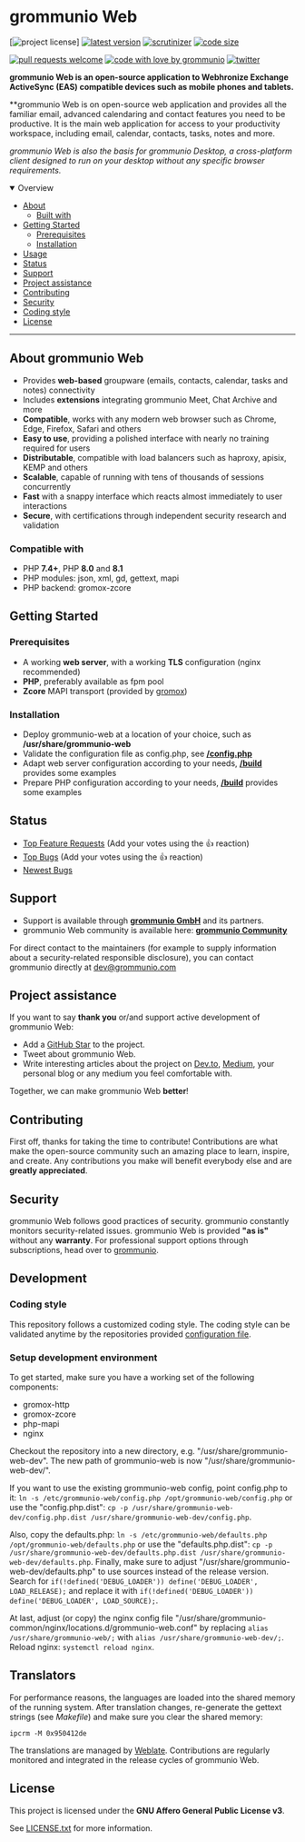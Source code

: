 # grommunio Web

[![project license](https://img.shields.io/badge/license-AGPL--3.0-orange)]
[![latest version](https://shields.io/github/v/tag/grommunio/grommunio-web)](https://github.com/grommunio/grommunio-web/tags)
[![scrutinizer](https://img.shields.io/scrutinizer/build/g/grommunio/grommunio-web)](https://scrutinizer-ci.com/g/grommunio/grommunio-web/)
[![code size](https://img.shields.io/github/languages/code-size/grommunio/grommunio-web)](https://github.com/grommunio/grommunio-web)

[![pull requests welcome](https://img.shields.io/badge/PRs-welcome-ff69b4.svg)](https://github.com/grommunio/grommunio-web/issues?q=is%3Aissue+is%3Aopen+label%3A%22help+wanted%22)
[![code with love by grommunio](https://img.shields.io/badge/%3C%2F%3E%20with%20%E2%99%A5%20by-grommunio-ff1414.svg)](https://grommunio.com)
[![twitter](https://img.shields.io/twitter/follow/grommunio?style=social)](https://twitter.com/grommunio)

**grommunio Web is an open-source application to Webhronize Exchange ActiveSync (EAS) compatible devices such as mobile phones and tablets.**

**grommunio Web is on open-source web application and provides all the familiar email, advanced calendaring and contact features you need to be productive. It is the main web application for access to your productivity workspace, including email, calendar, contacts, tasks, notes and more.

_grommunio Web is also the basis for grommunio Desktop, a cross-platform client designed to run on your desktop without any specific browser requirements._

<details open="open">
<summary>Overview</summary>

- [About](#about)
  - [Built with](#built-with)
- [Getting Started](#getting-started)
  - [Prerequisites](#prerequisites)
  - [Installation](#installation)
- [Usage](#usage)
- [Status](#status)
- [Support](#support)
- [Project assistance](#project-assistance)
- [Contributing](#contributing)
- [Security](#security)
- [Coding style](#coding-style)
- [License](#license)

</details>

---

## About grommunio Web

- Provides **web-based** groupware (emails, contacts, calendar, tasks and notes) connectivity
- Includes **extensions** integrating grommunio Meet, Chat Archive and more
- **Compatible**, works with any modern web browser such as Chrome, Edge, Firefox, Safari and others
- **Easy to use**, providing a polished interface with nearly no training required for users 
- **Distributable**, compatible with load balancers such as haproxy, apisix, KEMP and others
- **Scalable**, capable of running with tens of thousands of sessions concurrently
- **Fast** with a snappy interface which reacts almost immediately to user interactions
- **Secure**, with certifications through independent security research and validation

### Compatible with

- PHP **7.4+**, PHP **8.0** and **8.1**
- PHP modules: json, xml, gd, gettext, mapi
- PHP backend: gromox-zcore

## Getting Started

### Prerequisites

- A working **web server**, with a working **TLS** configuration (nginx recommended)
- **PHP**, preferably available as fpm pool
- **Zcore** MAPI transport (provided by [gromox](https://github.com/grommunio/gromox))

### Installation

- Deploy grommunio-web at a location of your choice, such as **/usr/share/grommunio-web**
- Validate the configuration file as config.php, see **[/config.php](/config.php)**
- Adapt web server configuration according to your needs, **[/build](/build)** provides some examples
- Prepare PHP configuration according to your needs, **[/build](/build)** provides some examples

## Status

- [Top Feature Requests](https://github.com/grommunio/grommunio-web/issues?q=label%3Aenhancement+is%3Aopen+sort%3Areactions-%2B1-desc) (Add your votes using the 👍 reaction)
- [Top Bugs](https://github.com/grommunio/grommunio-web/issues?q=is%3Aissue+is%3Aopen+label%3Abug+sort%3Areactions-%2B1-desc) (Add your votes using the 👍 reaction)
- [Newest Bugs](https://github.com/grommunio/grommunio-web/issues?q=is%3Aopen+is%3Aissue+label%3Abug)

## Support

- Support is available through **[grommunio GmbH](https://grommunio.com)** and its partners.
- grommunio Web community is available here: **[grommunio Community](https://community.grommunio.com)**

For direct contact to the maintainers (for example to supply information about a security-related responsible disclosure), you can contact grommunio directly at [dev@grommunio.com](mailto:dev@grommunio.com)

## Project assistance

If you want to say **thank you** or/and support active development of grommunio Web:

- Add a [GitHub Star](https://github.com/grommunio/grommunio-web) to the project.
- Tweet about grommunio Web.
- Write interesting articles about the project on [Dev.to](https://dev.to/), [Medium](https://medium.com/), your personal blog or any medium you feel comfortable with.

Together, we can make grommunio Web **better**!

## Contributing

First off, thanks for taking the time to contribute! Contributions are what make the open-source community such an amazing place to learn, inspire, and create. Any contributions you make will benefit everybody else and are **greatly appreciated**.

## Security

grommunio Web follows good practices of security. grommunio constantly monitors security-related issues.
grommunio Web is provided **"as is"** without any **warranty**. For professional support options through subscriptions, head over to [grommunio](https://grommunio.com).

## Development

### Coding style

This repository follows a customized coding style. The coding style can be validated anytime by the repositories provided [configuration file](.phpcs).

### Setup development environment

To get started, make sure you have a working set of the following components:

- gromox-http
- gromox-zcore
- php-mapi
- nginx

Checkout the repository into a new directory, e.g. "/usr/share/grommunio-web-dev". The new path of grommunio-web is now "/usr/share/grommunio-web-dev/".

If you want to use the existing grommunio-web config, point config.php to it: ```ln -s /etc/grommunio-web/config.php /opt/grommunio-web/config.php``` or use the "config.php.dist": ```cp -p /usr/share/grommunio-web-dev/config.php.dist /usr/share/grommunio-web-dev/config.php```.

Also, copy the defaults.php: ```ln -s /etc/grommunio-web/defaults.php /opt/grommunio-web/defaults.php``` or use the "defaults.php.dist": ```cp -p /usr/share/grommunio-web-dev/defaults.php.dist /usr/share/grommunio-web-dev/defaults.php```. Finally, make sure to adjust "/usr/share/grommunio-web-dev/defaults.php" to use sources instead of the release version. Search for ```if(!defined('DEBUG_LOADER')) define('DEBUG_LOADER', LOAD_RELEASE);``` and replace it with ```if(!defined('DEBUG_LOADER')) define('DEBUG_LOADER', LOAD_SOURCE);```. 

At last, adjust (or copy) the nginx config file "/usr/share/grommunio-common/nginx/locations.d/grommunio-web.conf" by replacing ```alias /usr/share/grommunio-web/;``` with ```alias /usr/share/grommunio-web-dev/;```. Reload nginx: ```systemctl reload nginx```.

## Translators

For performance reasons, the languages are loaded into the shared memory of the running system. After translation changes, re-generate the gettext strings (see _Makefile_) and make sure you clear the shared memory:

```
ipcrm -M 0x950412de
```

The translations are managed by [Weblate](https://hosted.weblate.org/projects/grommunio/grommunio-web/). Contributions are regularly monitored and integrated in the release cycles of grommunio Web.

## License

This project is licensed under the **GNU Affero General Public License v3**.

See [LICENSE.txt](LICENSE.txt) for more information.
